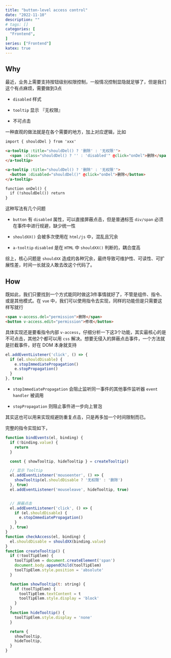 ```yaml
---
title: "button-level access control"
date: "2022-11-10"
description: ""
# tags: []
categories: [
  "Frontend",
]
series: ["Frontend"]
katex: true
---
```


<!--more-->

## Why

最近，业务上需要支持按钮级别权限控制，一般情况控制显隐就足够了，但是我们这个有点麻烦，需要做到3点

- `disabled` 样式

- `tooltip` 显示 『无权限』

- 不可点击


一种直观的做法就是在各个需要的地方，加上对应逻辑，比如

```html
import { shouldDel } from 'xxx'

<a-tooltip :title="shouldDel() ? '删除' : '无权限'">
  <span :class="shouldDel() ? '' : 'disabled'" @click="onDel">删除</span>
</a-tooltip>

<a-tooltip :title="shouldDel() ? '删除' : '无权限'">
  <button :disabled="shouldDel()" @click="onDel">删除</button>
</a-tooltip>

function onDel() {
  if (!shouldDel()) return
}
```

这种写法有几个问题

- `button` 有 `disabled` 属性，可以直接屏蔽点击，但是普通标签 `div/span` 必须在事件中进行规避，缺少统一性

- `shouldXX()` 会被多次使用在 `html/js` 中，混乱且冗余

- `a-tooltip` `disabled` 是在 `HTML` 中 `shouldXX()` 判断的，耦合度高

综上，核心问题是 `shouldXX` 造成的各种冗余，最终导致可维护性、可读性、可扩展性差，时间一长就没人敢去改这个代码了。

## How

既如此，我们只要找到一个方式能同时做这3件事情就好了，不管是组件、指令、或是其他模式。在 `vue` 中，我们可以使用指令去实现，同样的功能但是只需要这样写就行

```html
<span v-access.del="permission">删除</span>
<button v-access.edit="permission">修改</button>
```

具体实现还是要看指令内部 `v-access`，仔细分析一下这3个功能，其实最核心的是 不可点击，其他2个都可以用 `css` 解决。想要无侵入的屏蔽点击事件，一个方法就是拦截事件，好在 DOM 本身就支持


```js
el.addEventListener('click', () => {
  if (el.shouldDisable) {
    e.stopImmediatePropagation()
    e.stopPropagation()
  }
}, true)
```

- `stopImmediatePropagation` 会阻止监听同一事件的其他事件监听器 `event handler` 被调用

- `stopPropagation` 则阻止事件进一步向上冒泡


其实这也可以用来实现规避防重复点击，只是再多加一个时间限制而已。

完整的指令实现如下，

```js
function bindEvents(el, binding) {
  if (!binding.value) {
    return
  }

  const { showTooltip, hideTooltip } = createTooltip()

  // 显示 Tooltip
  el.addEventListener('mouseenter', () => {
    showTooltip(el.shouldDisable ? '无权限' : '删除')
  }, true)
  el.addEventListener('mouseleave', hideTooltip, true)


  // 屏蔽点击
  el.addEventListener('click', () => {
    if (el.shouldDisable) {
      e.stopImmediatePropagation()
    }
  }, true)
}
function checkAccess(el, binding) {
  el.shouldDisable = shouldXX(binding.value)
}
function createTooltip() {
  if (!toolTipElem) {
    toolTipElem = document.createElement('span')
    document.body.appendChild(toolTipElem)
    toolTipElem.style.position = 'absolute'
  }

  function showTooltip(t: string) {
    if (toolTipElem) {
      toolTipElem.textContent = t
      toolTipElem.style.display = 'block'
    }
  }
  function hideTooltip() {
    toolTipElem.style.display = 'none'
  }

  return {
    showTooltip,
    hideTooltip,
  }
}
```


